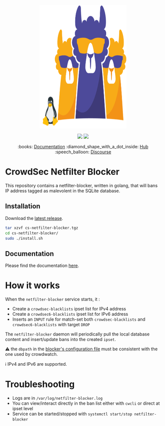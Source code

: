 <p align="center">
<img src="https://github.com/crowdsecurity/cs-netfilter-blocker/raw/master/docs/assets/crowdsec_linux_logo.png" alt="CrowdSec" title="CrowdSec" width="280" height="400" />
</p>
<p align="center">
<img src="https://img.shields.io/badge/build-pass-green">
<img src="https://img.shields.io/badge/tests-pass-green">
</p>
<p align="center">
:books: <a href="https://docs.crowdsec.net/blockers/netfilter/installation/">Documentation</a>
:diamond_shape_with_a_dot_inside: <a href="https://hub.crowdsec.net">Hub</a>
:speech_balloon: <a href="https://discourse.crowdsec.net">Discourse </a>
</p>

# CrowdSec Netfilter Blocker

This repository contains a netfilter-blocker, written in golang, that will bans IP address tagged as malevolent in the SQLite database.

## Installation

Download the [latest release](https://github.com/crowdsecurity/cs-netfilter-blocker/releases).

```bash
tar xzvf cs-netfilter-blocker.tgz
cd cs-netfilter-blocker/
sudo ./install.sh
```

## Documentation

Please find the documentation [here](https://docs.crowdsec.net/blockers/netfilter/installation/).

# How it works

When the `netfilter-blocker` service starts, it :
 - Create a `crowdsec-blacklists` ipset list for IPv4 address
 - Create a `crowdsec6-blacklists` ipset list for IPv6 address
 - Inserts an `INPUT` rule for match-set both `crowdsec-blacklists` and `crowdsec6-blacklists` with target `DROP`
 
The `netfilter-blocker` daemon will periodically pull the local database content and insert/update bans into the created `ipset`.

:warning: the `dbpath` in the [blocker's configuration file](https://github.com/crowdsecurity/cs-netfilter-blocker/blob/master/config/netfilter-blocker.yaml#L2) must be consistent with the one used by crowdwatch.

:information_source: IPv4 and IPv6 are supported.

# Troubleshooting

 - Logs are in `/var/log/netfilter-blocker.log`
 - You can view/interact directly in the ban list either with `cwcli` or direct at ipset level
 - Service can be started/stopped with `systemctl start/stop netfilter-blocker`

